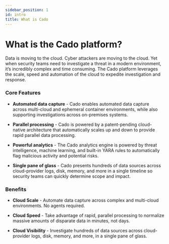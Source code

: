 ```yaml
---
sidebar_position: 1
id: intro
title: What is Cado
---
```


# What is the Cado platform?
Data is moving to the cloud. Cyber attackers are moving to the cloud. Yet when security teams need to investigate a threat in a modern environment, it’s incredibly complex and time consuming. The Cado platform leverages the scale, speed and automation of the cloud to expedite investigation and response.

### Core Features
- **Automated data capture** - Cado enables automated data capture across multi-cloud and ephemeral container environments, while also supporting investigations across on-premises systems.

- **Parallel processing** - Cado is powered by a patent-pending cloud-native architecture that automatically scales up and down to provide rapid parallel data processing. 

- **Powerful analytics** - The Cado analytics engine is powered by threat intelligence, machine learning, and built-in YARA rules to automatically flag malicious activity and potential risks.

- **Single pane of glass** - Cado presents hundreds of data sources across cloud-provider logs, disk, memory, and more in a single timeline so security teams can quickly determine scope and impact.


### Benefits 
- **Cloud Scale** - Automate data capture across complex and multi-cloud environments. No agents required.  

- **Cloud Speed** - Take advantage of rapid, parallel processing to normalize massive amounts of disparate data in minutes, not days.

- **Cloud Visibility** - Investigate hundreds of data sources across cloud-provider logs, disk, memory, and more, in a single pane of glass.

